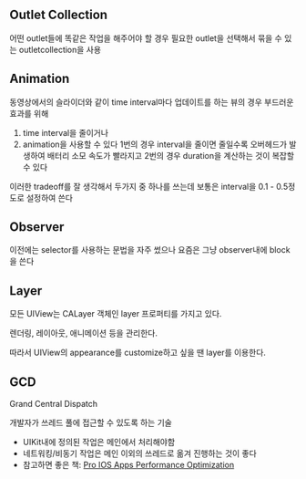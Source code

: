 ## Outlet Collection
어떤 outlet들에 똑같은 작업을 해주어야 할 경우 
필요한 outlet을 선택해서 묶을 수 있는 outletcollection을 사용

## Animation
동영상에서의 슬라이더와 같이 time interval마다 업데이트를 하는 뷰의 경우
부드러운 효과를 위해
1. time interval을 줄이거나
2. animation을 사용할 수 있다
1번의 경우 interval을 줄이면 줄일수록 오버헤드가 발생하여 배터리 소모 속도가 빨라지고
2번의 경우 duration을 계산하는 것이 복잡할 수 있다

이러한 tradeoff를 잘 생각해서 두가지 중 하나를 쓰는데 보통은 interval을 0.1 - 0.5정도로 설정하여 쓴다

## Observer
이전에는 selector를 사용하는 문법을 자주 썼으나 요즘은 그냥 observer내에 block을 쓴다

## Layer
모든 UIView는 CALayer 객체인 layer 프로퍼티를 가지고 있다.

렌더링, 레이아웃, 애니메이션 등을 관리한다.

따라서 UIView의 appearance를 customize하고 싶을 땐 layer를 이용한다.

## GCD
Grand Central Dispatch

개발자가 쓰레드 풀에 접근할 수 있도록 하는 기술
- UIKit내에 정의된 작업은 메인에서 처리해야함
- 네트워킹/비동기 작업은 메인 이외의 쓰레드로 옮겨 진행하는 것이 좋다
- 참고하면 좋은 책: [Pro IOS Apps Performance Optimization](http://book.naver.com/bookdb/book_detail.nhn?bid=6958808)

